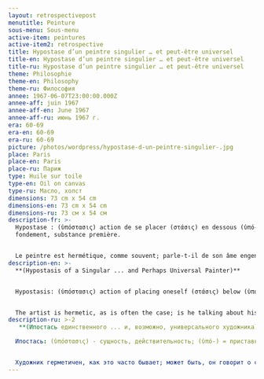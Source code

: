 ```yaml
---
layout: retrospectivepost
menutitle: Peinture
sous-menu: Sous-menu
active-item: peintures
active-item2: retrospective
title: Hypostase d’un peintre singulier … et peut-être universel
title-en: Hypostase d’un peintre singulier … et peut-être universel
title-ru: Hypostase d’un peintre singulier … et peut-être universel
theme: Philosophie
theme-en: Philosophy
theme-ru: Философия
annee: 1967-06-07T23:00:00.000Z
annee-aff: juin 1967
annee-aff-en: June 1967
annee-aff-ru: июнь 1967 г.
era: 60-69
era-en: 60-69
era-ru: 60-69
picture: /photos/wordpress/hypostase-d-un-peintre-singulier-.jpg
place: Paris
place-en: Paris
place-ru: Париж
type: Huile sur toile
type-en: Oil on canvas
type-ru: Масло, холст
dimensions: 73 cm x 54 cm
dimensions-en: 73 cm x 54 cm
dimensions-ru: 73 см x 54 см
description-fr: >-
  Hypostase : (ὑπόστασις) action de se placer (στάσις) en dessous (ὑπό-) =
  fondement, substance première.


  Le peintre est hermétique, comme souvent; parle-t-il de son âme engendrée – ou non – par son intellect ? Croit-il pouvoir atteindre la beauté (… universelle) par le biais de l’abstraction ? Son tableau ne l’est pas moins, hermétique : au premier plan, on aperçoit une silhouette à la chevelure rouge, humble, l'auteur; au-dessus de celle-ci, une autre forme, menaçante et violente, toute de feu et de lumière sous un ciel ténébreux.
description-en: >-
  **(Hypostasis of a Singular ... and Perhaps Universal Painter)**


  Hypostasis: (ὑπόστασις) action of placing oneself (στάσις) below (ὑπό-) = foundation, first substance.


  The artist is hermetic, as is often the case; is he talking about his soul engendered - or not - by his intellect? Does he believe he can achieve (universal) beauty through abstraction? Yet, his painting remains hermetic: in the foreground, we can see a humble silhouette with red hair, the author; and above it, another form, threatening and violent, all of fire and light under a dark sky.
description-ru: >-2
   **(Ипостась единственного ... и, возможно, универсального художника)** 

  Ипостась: (ὑπόστασις) - сущность, действительность; (ὑπό-) = приставка со значением "под",(στάσις) неподвижность, стазис.


  Художник герметичен, как это часто бывает; может быть, он говорит о своей душе, порожденной его интеллектом? Верит ли он, что может достичь (универсальной) красоты с помощью абстракции? Но его картина остается герметичной: на переднем плане – скромный силуэт автора с рыжими волосами; а над ним – другая форма, угрожающая и жестокая, вся из огня и света под темным небом.
---
```

